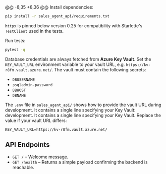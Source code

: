 @@ -8,35 +8,36 @@ Install dependencies:

```bash
pip install -r sales_agent_api/requirements.txt
```

`httpx` is pinned below version 0.25 for compatibility with Starlette's
`TestClient` used in the tests.

Run tests:

```bash
pytest -q
```

Database credentials are always fetched from **Azure Key Vault**. Set the
`KEY_VAULT_URL` environment variable to your vault URL, e.g.
`https://kv-r8fm.vault.azure.net/`. The vault must
contain the following secrets:

- `DBUSERNAME`
- `psqladmin-password`
- `DBHOST`
- `DBNAME`

The `.env` file in `sales_agent_api/` shows how to provide the vault URL during
development. It contains a single line specifying your Key Vault:
development. It contains a single line specifying your Key Vault. Replace the
value if your vault URL differs:

```dotenv
KEY_VAULT_URL=https://kv-r8fm.vault.azure.net/
```

## API Endpoints

- `GET /` – Welcome message.
- `GET /health` – Returns a simple payload confirming the backend is reachable.
